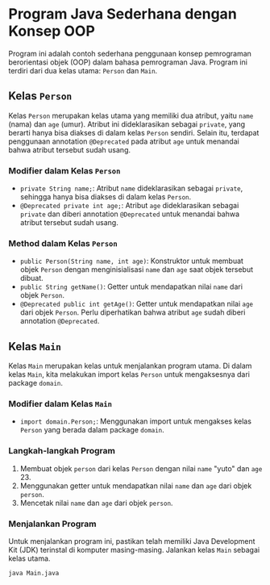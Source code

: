 # Program Java Sederhana dengan Konsep OOP

Program ini adalah contoh sederhana penggunaan konsep pemrograman berorientasi objek (OOP) dalam bahasa pemrograman Java. Program ini terdiri dari dua kelas utama: `Person` dan `Main`.

## Kelas `Person`

Kelas `Person` merupakan kelas utama yang memiliki dua atribut, yaitu `name` (nama) dan `age` (umur). Atribut ini dideklarasikan sebagai `private`, yang berarti hanya bisa diakses di dalam kelas `Person` sendiri. Selain itu, terdapat penggunaan annotation `@Deprecated` pada atribut `age` untuk menandai bahwa atribut tersebut sudah usang.

### Modifier dalam Kelas `Person`

- `private String name;`: Atribut `name` dideklarasikan sebagai `private`, sehingga hanya bisa diakses di dalam kelas `Person`.
- `@Deprecated private int age;`: Atribut `age` dideklarasikan sebagai `private` dan diberi annotation `@Deprecated` untuk menandai bahwa atribut tersebut sudah usang.

### Method dalam Kelas `Person`

- `public Person(String name, int age)`: Konstruktor untuk membuat objek `Person` dengan menginisialisasi `name` dan `age` saat objek tersebut dibuat.
- `public String getName()`: Getter untuk mendapatkan nilai `name` dari objek `Person`.
- `@Deprecated public int getAge()`: Getter untuk mendapatkan nilai `age` dari objek `Person`. Perlu diperhatikan bahwa atribut `age` sudah diberi annotation `@Deprecated`.

## Kelas `Main`

Kelas `Main` merupakan kelas untuk menjalankan program utama. Di dalam kelas `Main`, kita melakukan import kelas `Person` untuk mengaksesnya dari package `domain`.

### Modifier dalam Kelas `Main`

- `import domain.Person;`: Menggunakan import untuk mengakses kelas `Person` yang berada dalam package `domain`.

### Langkah-langkah Program

1. Membuat objek `person` dari kelas `Person` dengan nilai `name` "yuto" dan `age` 23.
2. Menggunakan getter untuk mendapatkan nilai `name` dan `age` dari objek `person`.
3. Mencetak nilai `name` dan `age` dari objek `person`.

### Menjalankan Program

Untuk menjalankan program ini, pastikan telah memiliki Java Development Kit (JDK) terinstal di komputer masing-masing. Jalankan kelas `Main` sebagai kelas utama.

```bash
java Main.java
